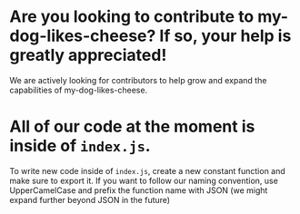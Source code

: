 # Are you looking to contribute to my-dog-likes-cheese? If so, your help is greatly appreciated!
We are actively looking for contributors to help grow and expand the capabilities of my-dog-likes-cheese.

# All of our code at the moment is inside of `index.js`. 

To write new code inside of `index.js`, create a new constant function and make sure to export it. If you want to follow our
naming convention, use UpperCamelCase and prefix the function name with JSON (we might expand further beyond JSON in the future)
